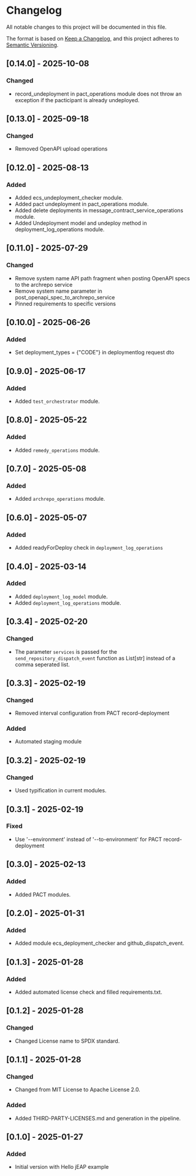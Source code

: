 # Changelog

All notable changes to this project will be documented in this file.

The format is based on [Keep a Changelog](https://keepachangelog.com/en/1.0.0/), and this project adheres
to [Semantic Versioning](https://semver.org/spec/v2.0.0.html).

## [0.14.0] - 2025-10-08

### Changed

- record_undeployment in pact_operations module does not throw an exception if the pacticipant is already undeployed.

## [0.13.0] - 2025-09-18

### Changed

- Removed OpenAPI upload operations

## [0.12.0] - 2025-08-13

### Added

- Added ecs_undeployment_checker module.
- Added pact undeployment in pact_operations module.
- Added delete deployments in message_contract_service_operations module.
- Added Undeployment model and undeploy method in deployment_log_operations module.

## [0.11.0] - 2025-07-29

### Changed

- Remove system name API path fragment when posting OpenAPI specs to the archrepo service
- Remove system name parameter in post_openapi_spec_to_archrepo_service
- Pinned requirements to specific versions

## [0.10.0] - 2025-06-26

### Added

- Set deployment_types = {"CODE"} in deploymentlog request dto

## [0.9.0] - 2025-06-17

### Added

- Added `test_orchestrator` module.

## [0.8.0] - 2025-05-22

### Added

- Added `remedy_operations` module.

## [0.7.0] - 2025-05-08

### Added

- Added `archrepo_operations` module.

## [0.6.0] - 2025-05-07

### Added

- Added readyForDeploy check in `deployment_log_operations`

## [0.4.0] - 2025-03-14

### Added

- Added `deployment_log_model` module.
- Added `deployment_log_operations` module.

## [0.3.4] - 2025-02-20

### Changed

- The parameter `services` is passed for the `send_repository_dispatch_event` function as List[str] instead of a comma seperated list.

## [0.3.3] - 2025-02-19

### Changed

- Removed interval configuration from PACT record-deployment

### Added

- Automated staging module

## [0.3.2] - 2025-02-19

### Changed

- Used typification in current modules.

## [0.3.1] - 2025-02-19

### Fixed

- Use '--environment' instead of '--to-environment' for PACT record-deployment

## [0.3.0] - 2025-02-13

### Added

- Added PACT modules. 

## [0.2.0] - 2025-01-31

### Added

- Added module ecs_deployment_checker and github_dispatch_event.

## [0.1.3] - 2025-01-28

### Added

- Added automated license check and filled requirements.txt.

## [0.1.2] - 2025-01-28

### Changed

- Changed License name to SPDX standard.

## [0.1.1] - 2025-01-28

### Changed

- Changed from MIT License to Apache License 2.0.

### Added

- Added THIRD-PARTY-LICENSES.md and generation in the pipeline. 

## [0.1.0] - 2025-01-27

### Added

- Initial version with Hello jEAP example
